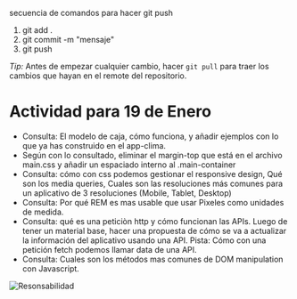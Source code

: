 secuencia de comandos para hacer git push

1) git add .
2) git commit -m "mensaje"
3) git push

*Tip:* Antes de empezar cualquier cambio, hacer ``git pull`` para traer los cambios que hayan en el remote del repositorio.

# Actividad para 19 de Enero

- Consulta: El modelo de caja, cómo funciona, y añadir ejemplos con lo que ya has construido en el app-clima.
- Según con lo consultado, eliminar el margin-top que está en el archivo main.css y añadir un espaciado interno al .main-container
- Consulta: cómo con css podemos gestionar el responsive design, Qué son los media queries, Cuales son las resoluciones más comunes para un aplicativo de 3 resoluciones (Mobile, Tablet, Desktop)
- Consulta: Por qué REM es mas usable que usar Pixeles como unidades de medida.
- Consulta:  qué es una peticiòn http y cómo funcionan las APIs. Luego de tener un material base, hacer una propuesta de cómo se va a actualizar la información del aplicativo usando una API. Pista: Cómo con una petición fetch podemos llamar data de una API.
- Consulta: Cuales son los métodos mas comunes de DOM manipulation con Javascript.

![Resonsabilidad](Diseños/responsabilidad.webp)